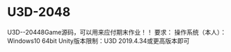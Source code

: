 # U3D-2048
U3D--20448Game源码，可以用来应付期末作业！！
要求： 
操作系统（本人）：Windows10 64bit
Unity版本限制：U3D 2019.4.34或更高版本即可

